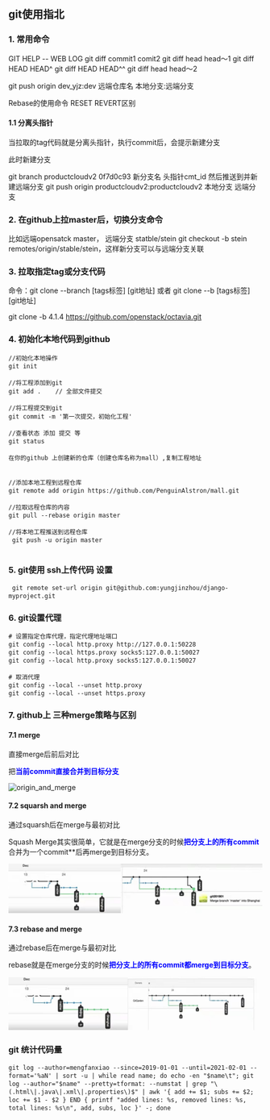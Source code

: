 ## git使用指北

### 1. 常用命令

GIT HELP -- WEB LOG
git diff  commit1   comit2
git diff  head  head～1
git diff HEAD  HEAD^
git diff HEAD  HEAD^^
git diff  head  head～2

git push origin  dev_yjz:dev
             远端仓库名  本地分支:远端分支



Rebase的使用命令
RESET  REVERT区别

#### 1.1 分离头指针

当拉取的tag代码就是分离头指针，执行commit后，会提示新建分支

此时新建分支

 git branch productcloudv2 0f7d0c93
          新分支名       头指针cmt_id
然后推送到并新建远端分支
git push origin productcloudv2:productcloudv2
                本地分支     远端分支



### 2. 在github上拉master后，切换分支命令

比如远端opensatck  master， 远端分支 statble/stein
git checkout -b stein remotes/origin/stable/stein，这样新分支可以与远端分支关联

### 3. 拉取指定tag或分支代码
命令：git clone --branch [tags标签] [git地址] 或者 git clone --b [tags标签] [git地址]

git clone -b 4.1.4 https://github.com/openstack/octavia.git



### 4. 初始化本地代码到github

```
//初始化本地操作
git init
 
//将工程添加到git
git add .    // 全部文件提交
 
//将工程提交到git
git commit -m '第一次提交，初始化工程'
 
//查看状态 添加 提交 等
git status

在你的github 上创建新的仓库（创建仓库名称为mall）,复制工程地址


//添加本地工程到远程仓库
git remote add origin https://github.com/PenguinAlstron/mall.git

//拉取远程仓库的内容
git pull --rebase origin master

//将本地工程推送到远程仓库
 git push -u origin master
 

```



### 5. git使用 ssh上传代码 设置

```
 git remote set-url origin git@github.com:yungjinzhou/django-myproject.git
```



### 6. git设置代理

```
# 设置指定仓库代理，指定代理地址端口
git config --local http.proxy http://127.0.0.1:50228
git config --local https.proxy socks5:127.0.0.1:50027
git config --local http.proxy socks5:127.0.0.1:50027

# 取消代理
git config --local --unset http.proxy
git config --local --unset https.proxy

```



### 7. github上 三种merge策略与区别

#### 7.1 merge

直接merge后前后对比

把<font color=blue>**当前commit直接合并到目标分支**</font>

![origin_and_merge](H:./origin_and_merge.png)



#### 7.2 squarsh and merge

通过squarsh后在merge与最初对比

Squash Merge其实很简单，它就是在merge分支的时候<font color=blue>**把分支上的所有commit**</font>合并为一个commit**后再merge到目标分支。



![origin_and_squarsh&merge](./origin_and_squarsh&merge.png)



#### 7.3 rebase and merge

通过rebase后在merge与最初对比

rebase就是在merge分支的时候<font color=blue>**把分支上的所有commit都merge到目标分支**</font>。



![origin_and_rebase&merge](./origin_and_rebase&merge.png)




### git 统计代码量
```
git log --author=mengfanxiao --since=2019-01-01 --until=2021-02-01 --format='%aN' | sort -u | while read name; do echo -en "$name\t"; git log --author="$name" --pretty=tformat: --numstat | grep "\(.html\|.java\|.xml\|.properties\)$" | awk '{ add += $1; subs += $2; loc += $1 - $2 } END { printf "added lines: %s, removed lines: %s, total lines: %s\n", add, subs, loc }' -; done
```



